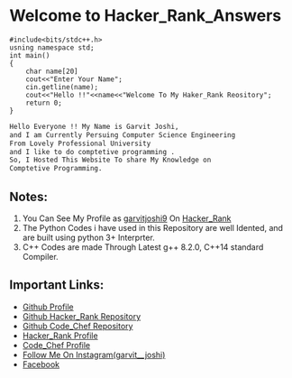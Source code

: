 # Welcome to Hacker_Rank_Answers

    #include<bits/stdc++.h>
    usning namespace std;
    int main()
    {
        char name[20]
        cout<<"Enter Your Name";
        cin.getline(name);
        cout<<"Hello !!"<<name<<"Welcome To My Haker_Rank Reository";
        return 0;
    }


```markdown
Hello Everyone !! My Name is Garvit Joshi, 
and I am Currently Persuing Computer Science Engineering 
From Lovely Professional University
and I like to do comptetive programming . 
So, I Hosted This Website To share My Knowledge on 
Comptetive Programming.
```

## Notes:
1. You Can See My Profile as [garvitjoshi9](https://www.hackerrank.com/garvitjoshi9) On [Hacker_Rank](https://www.hackerrank.com/)
2. The Python Codes i have used in this Repository are well Idented, and are built using python 3+ Interprter.
3. C++ Codes are made Through Latest g++ 8.2.0, C++14 standard Compiler.


## Important Links:
* [Github Profile](https://github.com/garvit-joshi)
* [Github Hacker_Rank Repository](https://github.com/garvit-joshi/HackerRank)
* [Github Code_Chef Repository](https://github.com/garvit-joshi/CodeChef)
* [Hacker_Rank Profile](https://www.hackerrank.com/garvitjoshi9)
* [Code_Chef Profile](https://www.codechef.com/users/garvitjoshi9)
* [Follow Me On Instagram(garvit__joshi)](https://www.instagram.com/garvit__joshi/)
* [Facebook](https://www.facebook.com/profile.php?id=100009274090199)

